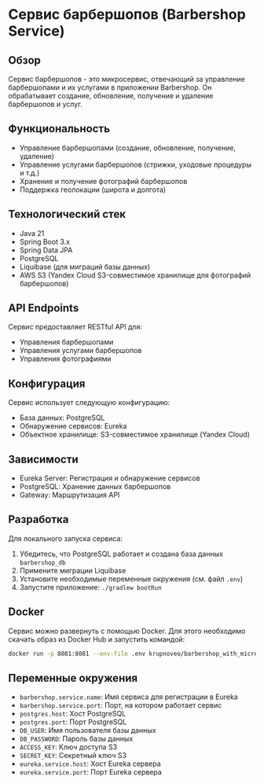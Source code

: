 # Сервис барбершопов (Barbershop Service)

## Обзор
Сервис барбершопов - это микросервис, отвечающий за управление барбершопами и их услугами в приложении Barbershop. Он обрабатывает создание, обновление, получение и удаление барбершопов и услуг.

## Функциональность
- Управление барбершопами (создание, обновление, получение, удаление)
- Управление услугами барбершопов (стрижки, уходовые процедуры и т.д.)
- Хранение и получение фотографий барбершопов
- Поддержка геолокации (широта и долгота)

## Технологический стек
- Java 21
- Spring Boot 3.x
- Spring Data JPA
- PostgreSQL
- Liquibase (для миграций базы данных)
- AWS S3 (Yandex Cloud S3-совместимое хранилище для фотографий барбершопов)

## API Endpoints
Сервис предоставляет RESTful API для:
- Управления барбершопами
- Управления услугами барбершопов
- Управления фотографиями

## Конфигурация
Сервис использует следующую конфигурацию:
- База данных: PostgreSQL
- Обнаружение сервисов: Eureka
- Объектное хранилище: S3-совместимое хранилище (Yandex Cloud)

## Зависимости
- Eureka Server: Регистрация и обнаружение сервисов
- PostgreSQL: Хранение данных барбершопов
- Gateway: Маршрутизация API

## Разработка
Для локального запуска сервиса:

1. Убедитесь, что PostgreSQL работает и создана база данных `barbershop_db`
2. Примените миграции Liquibase
3. Установите необходимые переменные окружения (см. файл `.env`)
4. Запустите приложение: `./gradlew bootRun`

## Docker
Сервис можно развернуть с помощью Docker. Для этого необходимо скачать образ из Docker Hub и запустить командой:
```bash
docker run -p 8081:8081 --env-file .env krupnoveo/barbershop_with_microservices_barbershop-service
```

## Переменные окружения
- `barbershop.service.name`: Имя сервиса для регистрации в Eureka
- `barbershop.service.port`: Порт, на котором работает сервис
- `postgres.host`: Хост PostgreSQL
- `postgres.port`: Порт PostgreSQL
- `DB_USER`: Имя пользователя базы данных
- `DB_PASSWORD`: Пароль базы данных
- `ACCESS_KEY`: Ключ доступа S3
- `SECRET_KEY`: Секретный ключ S3
- `eureka.service.host`: Хост Eureka сервера
- `eureka.service.port`: Порт Eureka сервера 